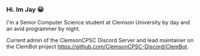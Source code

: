 ### Hi. Im Jay 😀 
I'm a Senior Computer Science student at Clemson University by day and an avid programmer by night. 

Current admin of the ClemsonCPSC Discord Server and lead maintainer on the ClemBot project https://github.com/ClemsonCPSC-Discord/ClemBot. 
<!--
**Jay-Madden/Jay-Madden** is a ✨ _special_ ✨ repository because its `README.md` (this file) appears on your GitHub profile.

![Github Stats](https://github-readme-stats.vercel.app/api?username=Jay-Madden&count_private=true&show_icons=true&include_all_commits=true)


- 🔭 I’m currently working on ...
- 🌱 I’m currently learning ...
- 👯 I’m looking to collaborate on ...
- 🤔 I’m looking for help with ...
- 💬 Ask me about ...
- 📫 How to reach me: ...
- 😄 Pronouns: ...
- ⚡ Fun fact: ...
-->
